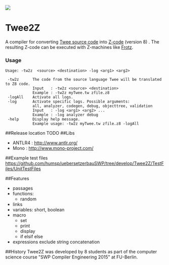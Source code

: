 ![](http://s016.radikal.ru/i334/1507/38/1098f560ab27.gif)
# Twee2Z 

A compiler for converting [Twee source code](http://twinery.org/) into [Z-code](https://en.wikipedia.org/wiki/Z-machine) (version 8) .
The resulting Z-code can be executed with Z-machines like [Frotz](http://frotz.sourceforge.net/).



### Usage

    Usage: -tw2z  <source> <destination> -log <arg1> <arg2>
    
     -tw2z      The code from the source language Twee will be translated to Z8 code.
                Input   : -tw2z <source> <destination>
                Example : -tw2z myTwee.tw zfile.z8
     -logAll    Activate all logs.
     -log       Activate specific logs. Possible arguments:
                all, analyzer, codegen, debug, objecttree, validation
                Input   : -log <arg1> <arg2> ...
                Example : -log analyzer debug
     -help      Display help message.
                Example usage: -tw2z myTwee.tw zfile.z8 -logAll

##Release location 
    TODO
##Libs
- ANTLR4  : http://www.antlr.org/
- Mono    : http://www.mono-project.com/

##Example test files
https://github.com/humsp/uebersetzerbauSWP/tree/develop/Twee2Z/TestFiles/UnitTestFiles

##Features
- passages
- functions:    
    - random
- links
- variables: short, boolean
- macro
    - set
    - print
    - display
    - if elsif else
- expressions exclude string concatenation

##History
Twee2Z was developed by 8 students as part of the computer science course "SWP Compiler Engineering 2015" at FU-Berlin.
